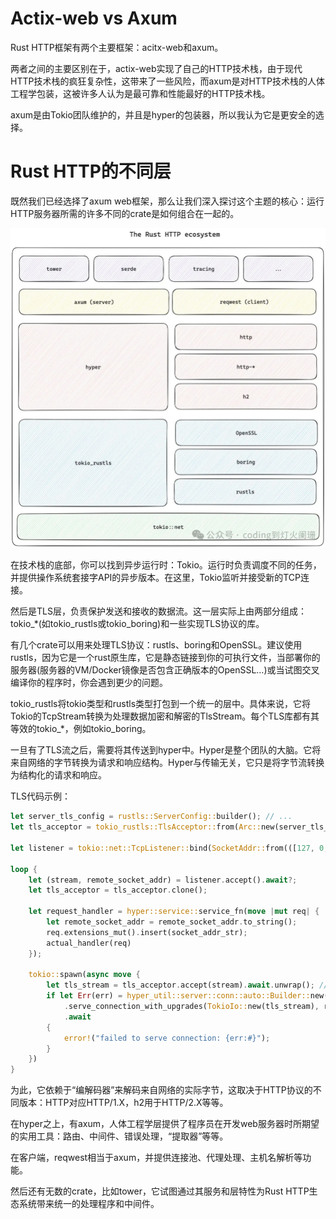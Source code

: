 # Actix-web vs Axum

Rust HTTP框架有两个主要框架：acitx-web和axum。

两者之间的主要区别在于，actix-web实现了自己的HTTP技术栈，由于现代HTTP技术栈的疯狂复杂性，这带来了一些风险，而axum是对HTTP技术栈的人体工程学包装，这被许多人认为是最可靠和性能最好的HTTP技术栈。

axum是由Tokio团队维护的，并且是hyper的包装器，所以我认为它是更安全的选择。


# Rust HTTP的不同层

既然我们已经选择了axum web框架，那么让我们深入探讨这个主题的核心：运行HTTP服务器所需的许多不同的crate是如何组合在一起的。

<img src="./assets/640.jpg"/>



在技术栈的底部，你可以找到异步运行时：Tokio。运行时负责调度不同的任务，并提供操作系统套接字API的异步版本。在这里，Tokio监听并接受新的TCP连接。

然后是TLS层，负责保护发送和接收的数据流。这一层实际上由两部分组成：tokio_*(如tokio_rustls或tokio_boring)和一些实现TLS协议的库。

有几个crate可以用来处理TLS协议：rustls、boring和OpenSSL。建议使用rustls，因为它是一个rust原生库，它是静态链接到你的可执行文件，当部署你的服务器(服务器的VM/Docker镜像是否包含正确版本的OpenSSL…)或当试图交叉编译你的程序时，你会遇到更少的问题。

tokio_rustls将tokio类型和rustls类型打包到一个统一的层中。具体来说，它将Tokio的TcpStream转换为处理数据加密和解密的TlsStream。每个TLS库都有其等效的tokio_*，例如tokio_boring。

一旦有了TLS流之后，需要将其传送到hyper中。Hyper是整个团队的大脑。它将来自网络的字节转换为请求和响应结构。Hyper与传输无关，它只是将字节流转换为结构化的请求和响应。

TLS代码示例：

```rust
let server_tls_config = rustls::ServerConfig::builder(); // ...
let tls_acceptor = tokio_rustls::TlsAcceptor::from(Arc::new(server_tls_config));

let listener = tokio::net::TcpListener::bind(SocketAddr::from(([127, 0, 0, 1], 8080))).await?;

loop {
    let (stream, remote_socket_addr) = listener.accept().await?;
    let tls_acceptor = tls_acceptor.clone();

    let request_handler = hyper::service::service_fn(move |mut req| {
        let remote_socket_addr = remote_socket_addr.to_string();
        req.extensions_mut().insert(socket_addr_str);
        actual_handler(req)
    });

    tokio::spawn(async move {
        let tls_stream = tls_acceptor.accept(stream).await.unwrap(); // need to handle error
        if let Err(err) = hyper_util::server::conn::auto::Builder::new(TokioExecutor::new())
            .serve_connection_with_upgrades(TokioIo::new(tls_stream), request_handler)
            .await
        {
            error!("failed to serve connection: {err:#}");
        }
    })
}
```
为此，它依赖于“编解码器”来解码来自网络的实际字节，这取决于HTTP协议的不同版本：HTTP对应HTTP/1.X，h2用于HTTP/2.X等等。

在hyper之上，有axum，人体工程学层提供了程序员在开发web服务器时所期望的实用工具：路由、中间件、错误处理，“提取器”等等。

在客户端，reqwest相当于axum，并提供连接池、代理处理、主机名解析等功能。

然后还有无数的crate，比如tower，它试图通过其服务和层特性为Rust HTTP生态系统带来统一的处理程序和中间件。
